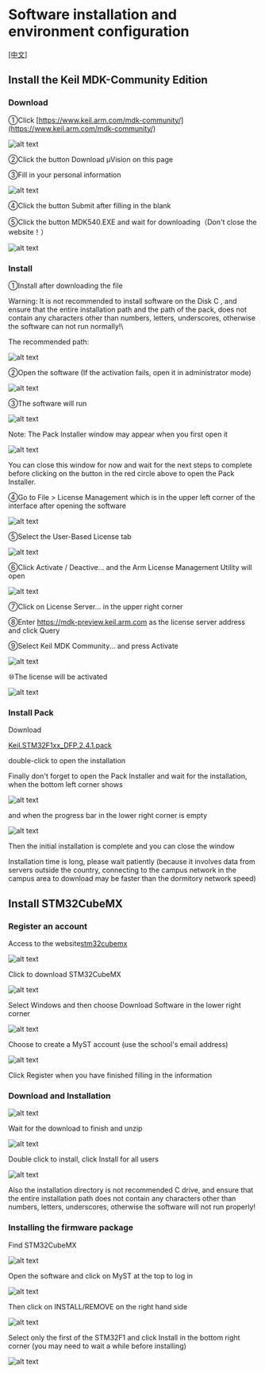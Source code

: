 # Software installation and environment configuration

[[中文]](https://docs.dhu-nuedc.top/docs-stm32-zh_CN/introduction/Installation.html)

## Install the Keil MDK-Community Edition

### Download

①Click [https://www.keil.arm.com/mdk-community/](https://www.keil.arm.com/mdk-community/)

![alt text](image/image0.png)

②Click the button Download μVision on this page

③Fill in your personal information

![alt text](image/image1.png)

④Click the button Submit after filling in the blank

⑤Click the button MDK540.EXE and wait for downloading（Don't close the website！）

![alt text](image/image2.png)

###  Install

①Install after downloading the file

Warning: It is not recommended to install software on the Disk C , and ensure that the entire installation path and the path of the pack, does not contain any characters other than numbers, letters, underscores, otherwise the software can not run normally!\

The recommended path:

![alt text](image/image24.png)

②Open the software (If the activation fails, open it in administrator mode)

![alt text](image/image3.png)

③The software will run

![alt text](image/image4.png)

Note: The Pack Installer window may appear when you first open it

![alt text](image/image5.png)

You can close this window for now and wait for the next steps to complete before clicking on the button in the red circle above to open the Pack Installer. 

④Go to File > License Management which is in the upper left corner of the interface after opening the software

![alt text](image/image6.png)

⑤Select the User-Based License tab

![alt text](image/image7.png)

⑥Click Activate / Deactive... and the Arm License Management Utility will open

![alt text](image/image8.png)

⑦Click on License Server... in the upper right corner

⑧Enter https://mdk-preview.keil.arm.com as the license server address and click Query

⑨Select Keil MDK Community... and press Activate

![alt text](image/image9.png)

⑩The license will be activated

![alt text](image/image10.png)

### Install Pack

Download

[Keil.STM32F1xx_DFP.2.4.1.pack](https://www.keil.com/pack/Keil.STM32F1xx_DFP.2.4.1.pack)

double-click to open the installation

Finally don't forget to open the Pack Installer and wait for the installation, when the bottom left corner shows

![alt text](image/image11.png)

and when the progress bar in the lower right corner is empty

![alt text](image/image12.png)

Then the initial installation is complete and you can close the window

Installation time is long, please wait patiently (because it involves data from servers outside the country, connecting to the campus network in the campus area to download may be faster than the dormitory network speed)

## Install STM32CubeMX

### Register an account

Access to the website[stm32cubemx](https://www.st.com.cn/content/st_com/zh/stm32cubemx.html)

![alt text](image/image13.png)

Click to download STM32CubeMX

![alt text](image/image14.png)

Select Windows and then choose Download Software in the lower right corner

![alt text](image/image15.png)

Choose to create a MyST account (use the school's email address)

![alt text](image/image16.png)

Click Register when you have finished filling in the information

### Download and Installation

![alt text](image/image17.png)

Wait for the download to finish and unzip

![alt text](image/image18.png)

Double click to install, click Install for all users

![alt text](image/image19.png)

Also the installation directory is not recommended C drive, and ensure that the entire installation path does not contain any characters other than numbers, letters, underscores, otherwise the software will not run properly!

### Installing the firmware package

Find STM32CubeMX

![alt text](image/image20.png)

Open the software and click on MyST at the top to log in

![alt text](image/image21.png)

Then click on INSTALL/REMOVE on the right hand side

![alt text](image/image22.png)

Select only the first of the STM32F1 and click Install in the bottom right corner (you may need to wait a while before installing)

![alt text](image/image23.png)